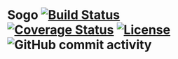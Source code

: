 # Sogo [![Build Status](https://travis-ci.org/b-faller/de.htwg.se.sogo.svg?branch=master)](https://travis-ci.org/b-faller/de.htwg.se.sogo) [![Coverage Status](https://coveralls.io/repos/github/b-faller/de.htwg.se.sogo/badge.svg?branch=master)](https://coveralls.io/github/b-faller/de.htwg.se.sogo?branch=master) [![License](https://img.shields.io/github/license/b-faller/de.htwg.se.sogo)](https://github.com/b-faller/de.htwg.se.sogo/blob/master/LICENSE) ![GitHub commit activity](https://img.shields.io/github/commit-activity/m/b-faller/de.htwg.se.sogo.svg)
